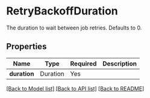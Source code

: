 # RetryBackoffDuration

The duration to wait between job retries. Defaults to 0.


## Properties
| Name | Type | Required | Description |
| ------------ | ------------- | ------------- | ------------- |
**duration** | Duration | Yes |  |


[[Back to Model list]](../../README.md#models-v2-link) [[Back to API list]](../../README.md#documentation-for-api-endpoints) [[Back to README]](../../README.md)
